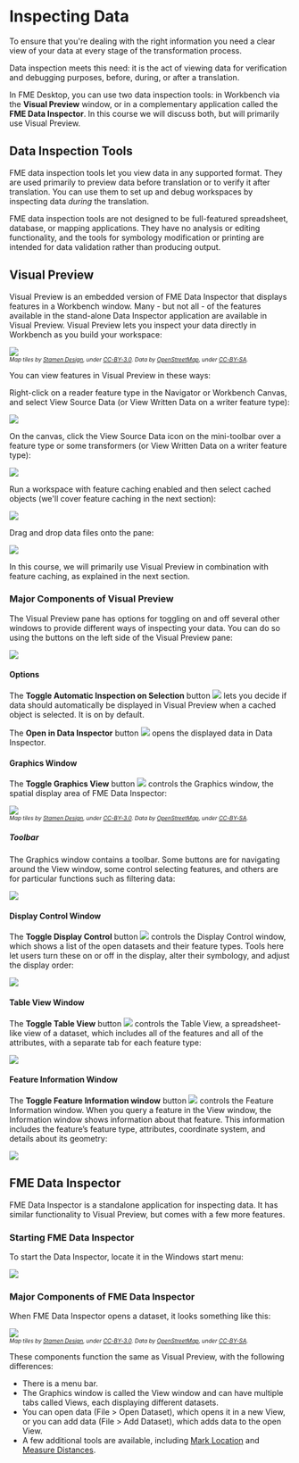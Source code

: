 # Inspecting Data

To ensure that you're dealing with the right information you need a clear view of your data at every stage of the transformation process.

Data inspection meets this need: it is the act of viewing data for verification and debugging purposes, before, during, or after a translation.

In FME Desktop, you can use two data inspection tools: in Workbench via the **Visual Preview** window, or in a complementary application called the **FME Data Inspector**. In this course we will discuss both, but will primarily use Visual Preview.

## Data Inspection Tools

FME data inspection tools let you view data in any supported format. They are used primarily to preview data before translation or to verify it after translation. You can use them to set up and debug workspaces by inspecting data *during* the translation.

FME data inspection tools are not designed to be full-featured spreadsheet, database, or mapping applications. They have no analysis or editing functionality, and the tools for symbology modification or printing are intended for data validation rather than producing output.

## Visual Preview

Visual Preview is an embedded version of FME Data Inspector that displays features in a Workbench window. Many  - but not all - of the features available in the stand-alone Data Inspector application are available in Visual Preview. Visual Preview lets you inspect your data directly in Workbench as you build your workspace:

![](../1.getting-started/Images/visual-preview.png)
<br><span style="font-style:italic;font-size:x-small">Map tiles by <a href="https://stamen.com">Stamen Design</a>, under <a href="https://creativecommons.org/licenses/by/3.0">CC-BY-3.0</a>. Data by <a href="http://openstreetmap.org">OpenStreetMap</a>, under <a href="http://creativecommons.org/licenses/by-sa/3.0">CC-BY-SA</a>.

You can view features in Visual Preview in these ways:

Right-click on a reader feature type in the Navigator or Workbench Canvas, and select View Source Data (or View Written Data on a writer feature type):

![](./Images/view-source-data.png)

On the canvas, click the View Source Data icon on the mini-toolbar over a feature type or some transformers (or View Written Data on a writer feature type):

![](./Images/view-source-data-icon.png)

Run a workspace with feature caching enabled and then select cached objects (we'll cover feature caching in the next section):

![](./Images/inspect-cache-visual-preview.png)

Drag and drop data files onto the pane:

![](./Images/visual-preview-drag.png)

In this course, we will primarily use Visual Preview in combination with feature caching, as explained in the next section.

### Major Components of Visual Preview

The Visual Preview pane has options for toggling on and off several other windows to provide different ways of inspecting your data. You can do so using the buttons on the left side of the Visual Preview pane:

![](./Images/visual-preview-toolbar.png)

#### Options

The **Toggle Automatic Inspection on Selection** button ![](./Images/inspect_on_selection_toggle_16x16.png) lets you decide if data should automatically be displayed in Visual Preview when a cached object is selected. It is on by default.

The **Open in Data Inspector** button ![](./Images/fmedatainspector_16x16.png) opens the displayed data in Data Inspector.

#### Graphics Window

The **Toggle Graphics View** button ![](./Images/graphics_view_24x24.png) controls the Graphics window, the spatial display area of FME Data Inspector:

![](./Images/Img1.027.DataInspectorViewWindow.png)
<br><span style="font-style:italic;font-size:x-small">Map tiles by <a href="https://stamen.com">Stamen Design</a>, under <a href="https://creativecommons.org/licenses/by/3.0">CC-BY-3.0</a>. Data by <a href="http://openstreetmap.org">OpenStreetMap</a>, under <a href="http://creativecommons.org/licenses/by-sa/3.0">CC-BY-SA</a>.

##### Toolbar

The Graphics window contains a toolbar. Some buttons are for navigating around the View window, some control selecting features, and others are for particular functions such as filtering data:

![](./Images/graphics-toolbar.png)

#### Display Control Window

The **Toggle Display Control** button ![](./Images/display_control_view_16x16.png) controls the Display Control window, which shows a list of the open datasets and their feature types. Tools here let users turn these on or off in the display, alter their symbology, and adjust the display order:

![](./Images/Img1.029.DataInspectorDisplayControlWindow.png)

#### Table View Window

The **Toggle Table View** button ![](./Images/table_view_16x16.png) controls the Table View, a spreadsheet-like view of a dataset, which includes all of the features and all of the attributes, with a separate tab for each feature type:

![](./Images/Img1.031.DataInspectorTableView.png)

#### Feature Information Window

The **Toggle Feature Information window** button ![](./Images/feature_info_view.png) controls the Feature Information window. When you query a feature in the View window, the Information window shows information about that feature. This information includes the feature’s feature type, attributes, coordinate system, and details about its geometry:

![](./Images/Img1.030.DataInspectorFeatureInformation.png)

## FME Data Inspector

FME Data Inspector is a standalone application for inspecting data. It has similar functionality to Visual Preview, but comes with a few more features.

### Starting FME Data Inspector

To start the Data Inspector, locate it in the Windows start menu:

![](./Images/Img1.025.StartingDataInspector.png)

### Major Components of FME Data Inspector

When FME Data Inspector opens a dataset, it looks something like this:

![](./Images/Img1.026.InspectorInterface.png)
<br><span style="font-style:italic;font-size:x-small">Map tiles by <a href="https://stamen.com">Stamen Design</a>, under <a href="https://creativecommons.org/licenses/by/3.0">CC-BY-3.0</a>. Data by <a href="http://openstreetmap.org">OpenStreetMap</a>, under <a href="http://creativecommons.org/licenses/by-sa/3.0">CC-BY-SA</a>.

These components function the same as Visual Preview, with the following differences:
- There is a menu bar.
- The Graphics window is called the View window and can have multiple tabs called Views, each displaying different datasets.
- You can open data (File > Open Dataset), which opens it in a new View, or you can add data (File > Add Dataset), which adds data to the open View.
- A few additional tools are available, including [Mark Location](http://docs.safe.com/fme/2019.0/html/FME_Desktop_Documentation/FME_DataInspector/DataInspector/Marking-Locations.htm) and [Measure Distances](http://docs.safe.com/fme/2019.0/html/FME_Desktop_Documentation/FME_DataInspector/DataInspector/Using_the_Measuring_Tool.htm).
